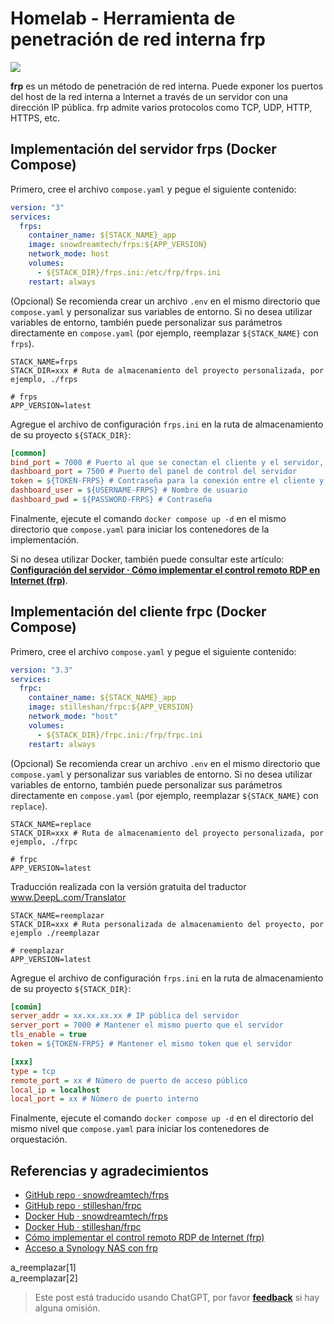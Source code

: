 # Homelab - Herramienta de penetración de red interna frp

![](https://img.wiki-power.com/d/wiki-media/img/20230304195137.png)

**frp** es un método de penetración de red interna. Puede exponer los puertos del host de la red interna a Internet a través de un servidor con una dirección IP pública. frp admite varios protocolos como TCP, UDP, HTTP, HTTPS, etc.

## Implementación del servidor frps (Docker Compose)

Primero, cree el archivo `compose.yaml` y pegue el siguiente contenido:

```yaml title="compose.yaml"
version: "3"
services:
  frps:
    container_name: ${STACK_NAME}_app
    image: snowdreamtech/frps:${APP_VERSION}
    network_mode: host
    volumes:
      - ${STACK_DIR}/frps.ini:/etc/frp/frps.ini
    restart: always
```

(Opcional) Se recomienda crear un archivo `.env` en el mismo directorio que `compose.yaml` y personalizar sus variables de entorno. Si no desea utilizar variables de entorno, también puede personalizar sus parámetros directamente en `compose.yaml` (por ejemplo, reemplazar `${STACK_NAME}` con `frps`).

```dotenv title=".env"
STACK_NAME=frps
STACK_DIR=xxx # Ruta de almacenamiento del proyecto personalizada, por ejemplo, ./frps

# frps
APP_VERSION=latest
```

Agregue el archivo de configuración `frps.ini` en la ruta de almacenamiento de su proyecto `${STACK_DIR}`:

```ini title="frps.ini"
[common]
bind_port = 7000 # Puerto al que se conectan el cliente y el servidor, se utilizará al configurar el cliente más adelante.
dashboard_port = 7500 # Puerto del panel de control del servidor
token = ${TOKEN-FRPS} # Contraseña para la conexión entre el cliente y el servidor, establezca la suya.
dashboard_user = ${USERNAME-FRPS} # Nombre de usuario
dashboard_pwd = ${PASSWORD-FRPS} # Contraseña
```

Finalmente, ejecute el comando `docker compose up -d` en el mismo directorio que `compose.yaml` para iniciar los contenedores de la implementación.

Si no desea utilizar Docker, también puede consultar este artículo: [**Configuración del servidor · Cómo implementar el control remoto RDP en Internet (frp)**](https://wiki-power.com/es/%E5%A6%82%E4%BD%95%E5%AE%9E%E7%8E%B0%E5%A4%96%E7%BD%91RDP%E8%BF%9C%E6%8E%A7%EF%BC%88frp%EF%BC%89#_2).

## Implementación del cliente frpc (Docker Compose)

Primero, cree el archivo `compose.yaml` y pegue el siguiente contenido:

```yaml title="compose.yaml"
version: "3.3"
services:
  frpc:
    container_name: ${STACK_NAME}_app
    image: stilleshan/frpc:${APP_VERSION}
    network_mode: "host"
    volumes:
      - ${STACK_DIR}/frpc.ini:/frp/frpc.ini
    restart: always
```

(Opcional) Se recomienda crear un archivo `.env` en el mismo directorio que `compose.yaml` y personalizar sus variables de entorno. Si no desea utilizar variables de entorno, también puede personalizar sus parámetros directamente en `compose.yaml` (por ejemplo, reemplazar `${STACK_NAME}` con `replace`).

```dotenv
STACK_NAME=replace
STACK_DIR=xxx # Ruta de almacenamiento del proyecto personalizada, por ejemplo, ./frpc

# frpc
APP_VERSION=latest
```

Traducción realizada con la versión gratuita del traductor www.DeepL.com/Translator

```dotenv title=".env"
STACK_NAME=reemplazar
STACK_DIR=xxx # Ruta personalizada de almacenamiento del proyecto, por ejemplo ./reemplazar

# reemplazar
APP_VERSION=latest
```

Agregue el archivo de configuración `frps.ini` en la ruta de almacenamiento de su proyecto `${STACK_DIR}`:

```ini title="frpc.ini"
[común]
server_addr = xx.xx.xx.xx # IP pública del servidor
server_port = 7000 # Mantener el mismo puerto que el servidor
tls_enable = true
token = ${TOKEN-FRPS} # Mantener el mismo token que el servidor

[xxx]
type = tcp
remote_port = xx # Número de puerto de acceso público
local_ip = localhost
local_port = xx # Número de puerto interno
```

Finalmente, ejecute el comando `docker compose up -d` en el directorio del mismo nivel que `compose.yaml` para iniciar los contenedores de orquestación.

## Referencias y agradecimientos

- [GitHub repo · snowdreamtech/frps](https://github.com/snowdreamtech/frp)
- [GitHub repo · stilleshan/frpc
  ](https://github.com/stilleshan/frpc)
- [Docker Hub · snowdreamtech/frps](https://hub.docker.com/r/snowdreamtech/frps)
- [Docker Hub · stilleshan/frpc](https://hub.docker.com/r/stilleshan/frpc)
- [Cómo implementar el control remoto RDP de Internet (frp)](https://wiki-power.com/es/%E5%A6%82%E4%BD%95%E5%AE%9E%E7%8E%B0%E5%A4%96%E7%BD%91RDP%E8%BF%9C%E6%8E%A7%EF%BC%88frp%EF%BC%89/)
- [Acceso a Synology NAS con frp](https://wiki-power.com/es/%E4%BD%BF%E7%94%A8frp%E8%AE%BF%E9%97%AE%E7%BE%A4%E6%99%96NAS/)

a_reemplazar[1]  
a_reemplazar[2]

> Este post está traducido usando ChatGPT, por favor [**feedback**](https://github.com/linyuxuanlin/Wiki_MkDocs/issues/new) si hay alguna omisión.
